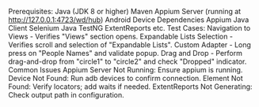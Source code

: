 Prerequisites:
Java (JDK 8 or higher)
Maven
Appium Server (running at http://127.0.0.1:4723/wd/hub)
Android Device
Dependencies
Appium Java Client
Selenium Java
TestNG
ExtentReports etc.
Test Cases:
Navigation to Views - Verifies "Views" section opens.
Expandable Lists Selection - Verifies scroll and selection of "Expandable Lists".
Custom Adapter - Long press on "People Names" and validate popup.
Drag and Drop - Perform drag-and-drop from "circle1" to "circle2" and check "Dropped" indicator.
Common Issues
Appium Server Not Running: Ensure appium is running.
Device Not Found: Run adb devices to confirm connection.
Element Not Found: Verify locators; add waits if needed.
ExtentReports Not Generating: Check output path in configuration.
